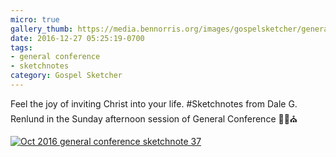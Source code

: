 ```yaml
---
micro: true
gallery_thumb: https://media.bennorris.org/images/gospelsketcher/general-conference/oct-2016/oct-16-5-renlund.jpg
date: 2016-12-27 05:25:19-0700
tags:
- general conference
- sketchnotes
category: Gospel Sketcher
---
```


Feel the joy of inviting Christ into your life.
#Sketchnotes from Dale G. Renlund in the Sunday afternoon session of General Conference ✍🏼⛪️

[![Oct 2016 general conference sketchnote 37](https://media.bennorris.org/images/gospelsketcher/general-conference/oct-2016/oct-16-5-renlund.jpg)](https://media.bennorris.org/images/gospelsketcher/general-conference/oct-2016/oct-16-5-renlund.jpg)